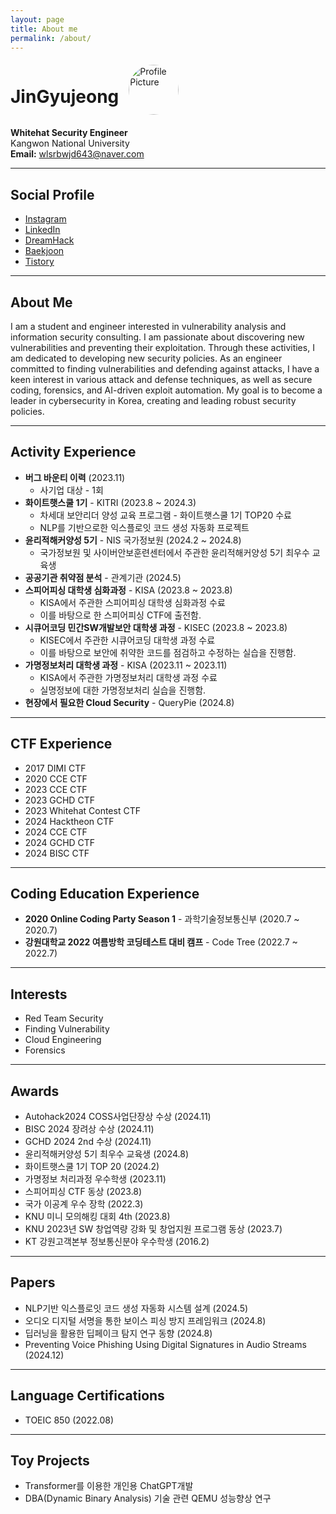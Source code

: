```yaml
---
layout: page
title: About me
permalink: /about/
---
```


<div style="display: flex; align-items: center;">
    <h1 style="margin-right: 1rem;">JinGyujeong</h1>
    <img src="{{ site.baseurl }}/images/IMG_0332.JPG" alt="Profile Picture" style="width: 80px; height: 80px; border-radius: 50%; object-fit: cover;"/>
</div>

**Whitehat Security Engineer**  
Kangwon National University  
**Email:** [wlsrbwjd643@naver.com](mailto:wlsrbwjd643@naver.com)

---

## Social Profile
- [Instagram](https://www.instagram.com/q_gyu_p/)
- [LinkedIn](https://www.linkedin.com/feed/)
- [DreamHack](https://dreamhack.io/users/8785)
- [Baekjoon](https://www.acmicpc.net/user/wlsrbwjd643)
- [Tistory](https://walk-cat-dev.tistory.com/)

---

## About Me
I am a student and engineer interested in vulnerability analysis and information security consulting. I am passionate about discovering new vulnerabilities and preventing their exploitation. Through these activities, I am dedicated to developing new security policies. As an engineer committed to finding vulnerabilities and defending against attacks, I have a keen interest in various attack and defense techniques, as well as secure coding, forensics, and AI-driven exploit automation. My goal is to become a leader in cybersecurity in Korea, creating and leading robust security policies.

---

## Activity Experience
- **버그 바운티 이력** (2023.11)
  - 사기업 대상 - 1회
- **화이트햇스쿨 1기** - KITRI (2023.8 ~ 2024.3)
  - 차세대 보안리더 양성 교육 프로그램 - 화이트햇스쿨 1기 TOP20 수료
  - NLP를 기반으로한 익스플로잇 코드 생성 자동화 프로젝트
- **윤리적해커양성 5기** - NIS 국가정보원 (2024.2 ~ 2024.8)
  - 국가정보원 및 사이버안보훈련센터에서 주관한 윤리적해커양성 5기 최우수 교육생
- **공공기관 취약점 분석** - 관계기관 (2024.5)
- **스피어피싱 대학생 심화과정** - KISA (2023.8 ~ 2023.8)
  - KISA에서 주관한 스피어피싱 대학생 심화과정 수료
  - 이를 바탕으로 한 스피어피싱 CTF에 출전함.
- **시큐어코딩 민간SW개발보안 대학생 과정** - KISEC (2023.8 ~ 2023.8)
  - KISEC에서 주관한 시큐어코딩 대학생 과정 수료
  - 이를 바탕으로 보안에 취약한 코드를 점검하고 수정하는 실습을 진행함.
- **가명정보처리 대학생 과정** - KISA (2023.11 ~ 2023.11)
  - KISA에서 주관한 가명정보처리 대학생 과정 수료
  - 실명정보에 대한 가명정보처리 실습을 진행함.
- **현장에서 필요한 Cloud Security** - QueryPie (2024.8)

---

## CTF Experience
- 2017 DIMI CTF
- 2020 CCE CTF
- 2023 CCE CTF
- 2023 GCHD CTF
- 2023 Whitehat Contest CTF
- 2024 Hacktheon CTF
- 2024 CCE CTF
- 2024 GCHD CTF
- 2024 BISC CTF

---

## Coding Education Experience
- **2020 Online Coding Party Season 1** - 과학기술정보통신부 (2020.7 ~ 2020.7)
- **강원대학교 2022 여름방학 코딩테스트 대비 캠프** - Code Tree (2022.7 ~ 2022.7)

---

## Interests
- Red Team Security
- Finding Vulnerability
- Cloud Engineering
- Forensics

---

## Awards
- Autohack2024 COSS사업단장상 수상 (2024.11)
- BISC 2024 장려상 수상 (2024.11)
- GCHD 2024 2nd 수상 (2024.11)
- 윤리적해커양성 5기 최우수 교육생 (2024.8)
- 화이트햇스쿨 1기 TOP 20 (2024.2)
- 가명정보 처리과정 우수학생 (2023.11)
- 스피어피싱 CTF 동상 (2023.8)
- 국가 이공계 우수 장학 (2022.3)
- KNU 미니 모의해킹 대회 4th (2023.8)
- KNU 2023년 SW 창업역량 강화 및 창업지원 프로그램 동상 (2023.7)
- KT 강원고객본부 정보통신분야 우수학생 (2016.2)

---

## Papers
- NLP기반 익스플로잇 코드 생성 자동화 시스템 설계 (2024.5)
- 오디오 디지털 서명을 통한 보이스 피싱 방지 프레임워크 (2024.8)
- 딥러닝을 활용한 딥페이크 탐지 연구 동향 (2024.8)
- Preventing Voice Phishing Using Digital Signatures in Audio Streams (2024.12)

---

## Language Certifications
- TOEIC 850 (2022.08)

---

## Toy Projects
- Transformer를 이용한 개인용 ChatGPT개발
- DBA(Dynamic Binary Analysis) 기술 관련 QEMU 성능향상 연구

